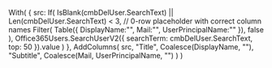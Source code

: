 With(
    {
        src:
            If(
                IsBlank(cmbDelUser.SearchText) || Len(cmbDelUser.SearchText) < 3,
                // 0-row placeholder with correct column names
                Filter(
                    Table({ DisplayName:"", Mail:"", UserPrincipalName:"" }),
                    false
                ),
                Office365Users.SearchUserV2({ searchTerm: cmbDelUser.SearchText, top: 50 }).value
            )
    },
    AddColumns(
        src,
        "Title",    Coalesce(DisplayName, ""),
        "Subtitle", Coalesce(Mail, UserPrincipalName, "")
    )
)
